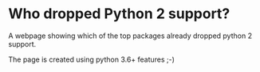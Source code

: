 # Who dropped Python 2 support?

A webpage showing which of the top packages already dropped python 2 support.

The page is created using python 3.6+ features ;-)
